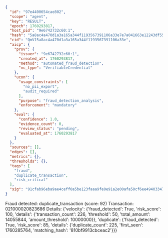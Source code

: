 ```json
{
  "id": "97e4400654cae802",
  "scope": "agent",
  "key": "RESULT",
  "epoch": 1760293817,
  "host_pid": "9e6742732c60:1",
  "hash": "5a8ac4a470d1a3a165a344f1193567391106a33e7e7a041663e12243df55e4d8",
  "cid": "QmV15a8ac4a470d1a3a165a344f1193567391106a33e",
  "aicp": {
    "prov": {
      "issuer": "9e6742732c60:1",
      "created_at": 1760293817,
      "method": "automated_fraud_detection",
      "vc_type": "VerifiableCredential"
    },
    "ucon": {
      "usage_constraints": [
        "no_pii_export",
        "audit_required"
      ],
      "purpose": "fraud_detection_analysis",
      "enforcement": "mandatory"
    },
    "eval": {
      "confidence": 1.0,
      "evidence_count": 0,
      "review_status": "pending",
      "evaluated_at": 1760293817
    }
  },
  "sources": [],
  "edges": [],
  "metrics": {},
  "thresholds": {},
  "tags": [
    "fraud",
    "duplicate_transaction",
    "risk_critical"
  ],
  "sig": "91cfab96eba9ae4ceff0a5be123faaa9fe0e91a2e00afa50cf6ee49403347257"
}
```

Fraud detected: duplicate_transaction (score: 92)
Transaction: 021000020823686
Details: {'velocity': {'fraud_detected': True, 'risk_score': 100, 'details': {'transaction_count': 226, 'threshold': 50, 'total_amount': 14055844, 'amount_threshold': 10000000}}, 'duplicate': {'fraud_detected': True, 'risk_score': 85, 'details': {'duplicate_count': 225, 'first_seen': 1760285764, 'matching_hash': '810bf9913cbceac2'}}}